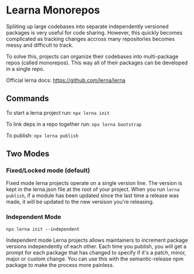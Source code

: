 # Learna Monorepos

Spliiting up large codebases into separate independently versioned packages is very useful for code sharing.
However, this quickly becomes complicated as tracking changes accross many repositories becomes messy and difficult to track.

To solve this, projects can organize their codebases into multi-package repos (called monorepos). This way all of their
packages can be developed in a single repo.

Official lerna docs:
https://github.com/lerna/lerna

## Commands

To start a lerna project run:
`npx lerna init`

To link deps in a repo together run:
`npx lerna bootstrap`

To publish:
`npx lerna publish`

## Two Modes

### Fixed/Locked mode (default)

Fixed mode lerna projects operate on a single version line. The version is kept in the lerna.json file at the root of your project.
When you run `lerna publish`, if a module has been updated since the last time a release was made, it will be updated to the new versison
you're releasing.

### Independent Mode

`npx lerna init --independent`

Independent mode Lerna projects allows maintainers to increment package versions independently of each other. Each time you publish, you will get a prompt for each package that has changed to specify if it's a patch, minor, major or custom change. You can use this with the semantic-release npm package to make the process more painless.
